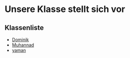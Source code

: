 # Unsere Klasse stellt sich vor

## Klassenliste
- [Dominik](Dominik.md)
- [Muhannad](Muhannad.md)
- [yaman](Yaman.md)
